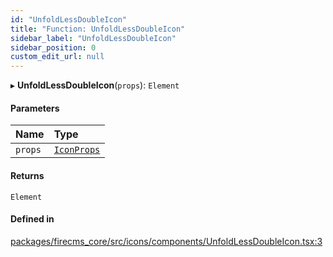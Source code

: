```yaml
---
id: "UnfoldLessDoubleIcon"
title: "Function: UnfoldLessDoubleIcon"
sidebar_label: "UnfoldLessDoubleIcon"
sidebar_position: 0
custom_edit_url: null
---
```


▸ **UnfoldLessDoubleIcon**(`props`): `Element`

#### Parameters

| Name | Type |
| :------ | :------ |
| `props` | [`IconProps`](../types/IconProps.md) |

#### Returns

`Element`

#### Defined in

[packages/firecms_core/src/icons/components/UnfoldLessDoubleIcon.tsx:3](https://github.com/FireCMSco/firecms/blob/d45f3739/packages/firecms_core/src/icons/components/UnfoldLessDoubleIcon.tsx#L3)
